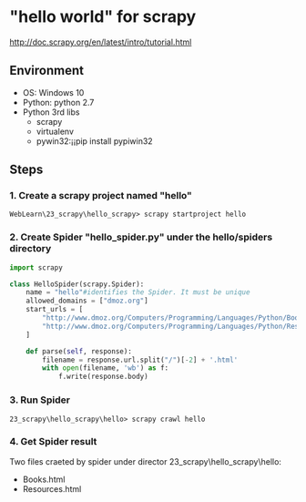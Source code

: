 "hello world" for scrapy
=========================

http://doc.scrapy.org/en/latest/intro/tutorial.html


## Environment 

* OS: Windows 10
* Python: python 2.7
* Python 3rd libs
   * scrapy
   * virtualenv
   * pywin32:¡¡pip install pypiwin32


## Steps
### 1. Create a scrapy project named "hello"

```
WebLearn\23_scrapy\hello_scrapy> scrapy startproject hello
```

### 2. Create Spider "hello_spider.py" under the hello/spiders directory
```python
import scrapy

class HelloSpider(scrapy.Spider):
    name = "hello"#identifies the Spider. It must be unique
    allowed_domains = ["dmoz.org"]
    start_urls = [
        "http://www.dmoz.org/Computers/Programming/Languages/Python/Books/",
        "http://www.dmoz.org/Computers/Programming/Languages/Python/Resources/"
    ]

    def parse(self, response):
        filename = response.url.split("/")[-2] + '.html'
        with open(filename, 'wb') as f:
            f.write(response.body)

```

### 3. Run Spider
```
23_scrapy\hello_scrapy\hello> scrapy crawl hello
```

### 4. Get Spider result

Two files craeted by spider under director 23_scrapy\hello_scrapy\hello:
* Books.html
* Resources.html
